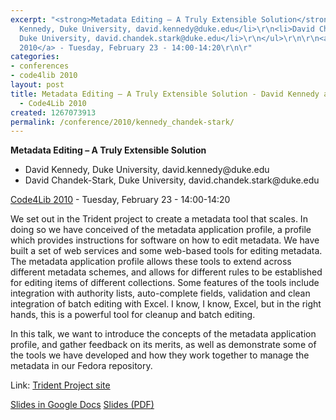 ```yaml
---
excerpt: "<strong>Metadata Editing – A Truly Extensible Solution</strong>\r\n\r\n<ul>\r\n<li>David
  Kennedy, Duke University, david.kennedy@duke.edu</li>\r\n<li>David Chandek-Stark,
  Duke University, david.chandek.stark@duke.edu</li>\r\n</ul>\r\n\r\n<a href=\"/conference/2010/schedule\">Code4Lib
  2010</a> - Tuesday, February 23 - 14:00-14:20\r\n\r"
categories:
- conferences
- code4lib 2010
layout: post
title: Metadata Editing – A Truly Extensible Solution - David Kennedy and David Chandek-Stark
  - Code4Lib 2010
created: 1267073913
permalink: /conference/2010/kennedy_chandek-stark/
---
```

<strong>Metadata Editing – A Truly Extensible Solution</strong>

<ul>
<li>David Kennedy, Duke University, david.kennedy@duke.edu</li>
<li>David Chandek-Stark, Duke University, david.chandek.stark@duke.edu</li>
</ul>

<a href="/conference/2010/schedule">Code4Lib 2010</a> - Tuesday, February 23 - 14:00-14:20

We set out in the Trident project to create a metadata tool that scales. In doing so we have conceived of the metadata application profile, a profile which provides instructions for software on how to edit metadata. We have built a set of web services and some web-based tools for editing metadata. The metadata application profile allows these tools to extend across different metadata schemes, and allows for different rules to be established for editing items of different collections. Some features of the tools include integration with authority lists, auto-complete fields, validation and clean integration of batch editing with Excel. I know, I know, Excel, but in the right hands, this is a powerful tool for cleanup and batch editing.

In this talk, we want to introduce the concepts of the metadata application profile, and gather feedback on its merits, as well as demonstrate some of the tools we have developed and how they work together to manage the metadata in our Fedora repository. 

Link: <a href="http://www.tridentproject.org">Trident Project site</a>

<a href="https://docs.google.com/present/view?id=0AUVuR6Y2_PhQZGhzZmdraDJfODVjamt3cjhoZA&hl=en">Slides in Google Docs</a>
<a href="/files/Metadata_Editing_a_truly_extensible_solution.pdf">Slides (PDF)</a>
